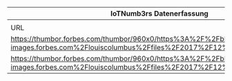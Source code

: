 |IoTNumb3rs Datenerfassung|||||||||||
| ---- | ---- | ---- | ---- | ---- | ---- | ---- | ---- | ---- | ---- | ---- |
||||||||||||
|URL|home_url|filename|device_class|device_count|market_class|market_volume|prognosis_year|publication_year|authorship_class|Dropbox folder|
|https://thumbor.forbes.com/thumbor/960x0/https%3A%2F%2Fblogs-images.forbes.com%2Flouiscolumbus%2Ffiles%2F2017%2F12%2FGlobalIoTForecast.jpg|https://www.forbes.com/sites/louiscolumbus/2017/12/10/2017-roundup-of-internet-of-things-forecasts/#771854f41480|file4_https3A2F2Fblogs-images.forbes.com2Flouiscolumbus2Ffiles2F20172F122FGlobalIoTForecast.jpg|||size|3.3076E+11|2019|2017|journalist|marielledemuth/20181120-0000|
|https://thumbor.forbes.com/thumbor/960x0/https%3A%2F%2Fblogs-images.forbes.com%2Flouiscolumbus%2Ffiles%2F2017%2F12%2FGlobalIoTForecast.jpg|https://www.forbes.com/sites/louiscolumbus/2017/12/10/2017-roundup-of-internet-of-things-forecasts/#771854f41480|file4_https3A2F2Fblogs-images.forbes.com2Flouiscolumbus2Ffiles2F20172F122FGlobalIoTForecast.jpg|||size|4.5729E+11|2020|2017|journalist|marielledemuth/20181120-0000|
